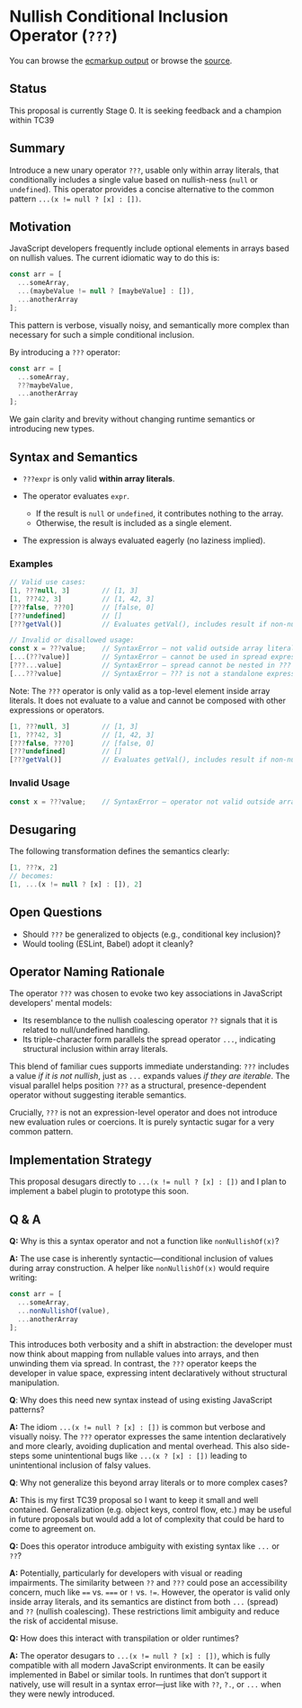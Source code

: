 # Nullish Conditional Inclusion Operator (`???`)

You can browse the [ecmarkup output](https://jethrolarson.github.io/proposal-conditional-inclusion-operator/)
or browse the [source](https://github.com/jethrolarson/proposal-conditional-inclusion-operator/blob/HEAD/spec.emu).

## Status

This proposal is currently Stage 0. It is seeking feedback and a champion within TC39

## Summary

Introduce a new unary operator `???`, usable only within array literals, that conditionally includes a single value based on nullish-ness (`null` or `undefined`). This operator provides a concise alternative to the common pattern `...(x != null ? [x] : [])`.


## Motivation

JavaScript developers frequently include optional elements in arrays based on nullish values. The current idiomatic way to do this is:

```js
const arr = [
  ...someArray,
  ...(maybeValue != null ? [maybeValue] : []),
  ...anotherArray
];
```

This pattern is verbose, visually noisy, and semantically more complex than necessary for such a simple conditional inclusion.

By introducing a `???` operator:

```js
const arr = [
  ...someArray,
  ???maybeValue,
  ...anotherArray
];
```

We gain clarity and brevity without changing runtime semantics or introducing new types.


## Syntax and Semantics

* `???expr` is only valid **within array literals**.
* The operator evaluates `expr`.

  * If the result is `null` or `undefined`, it contributes nothing to the array.
  * Otherwise, the result is included as a single element.
* The expression is always evaluated eagerly (no laziness implied).

### Examples

```js
// Valid use cases:
[1, ???null, 3]        // [1, 3]
[1, ???42, 3]          // [1, 42, 3]
[???false, ???0]       // [false, 0]
[???undefined]         // []
[???getVal()]          // Evaluates getVal(), includes result if non-nullish

// Invalid or disallowed usage:
const x = ???value;    // SyntaxError — not valid outside array literals
[...(???value)]        // SyntaxError — cannot be used in spread expression
[???...value]          // SyntaxError — spread cannot be nested in ???
[...???value]          // SyntaxError — ??? is not a standalone expression
```

Note: The `???` operator is only valid as a top-level element inside array literals. It does not evaluate to a value and cannot be composed with other expressions or operators.

```js
[1, ???null, 3]        // [1, 3]
[1, ???42, 3]          // [1, 42, 3]
[???false, ???0]       // [false, 0]
[???undefined]         // []
[???getVal()]          // Evaluates getVal(), includes result if non-nullish
```

### Invalid Usage

```js
const x = ???value;    // SyntaxError — operator not valid outside array literals
```


## Desugaring

The following transformation defines the semantics clearly:

```js
[1, ???x, 2]
// becomes:
[1, ...(x != null ? [x] : []), 2]
```


## Open Questions

* Should `???` be generalized to objects (e.g., conditional key inclusion)?
* Would tooling (ESLint, Babel) adopt it cleanly?


## Operator Naming Rationale

The operator `???` was chosen to evoke two key associations in JavaScript developers' mental models:

* Its resemblance to the nullish coalescing operator `??` signals that it is related to null/undefined handling.
* Its triple-character form parallels the spread operator `...`, indicating structural inclusion within array literals.

This blend of familiar cues supports immediate understanding: `???` includes a value *if it is not nullish*, just as `...` expands values *if they are iterable*. The visual parallel helps position `???` as a structural, presence-dependent operator without suggesting iterable semantics.

Crucially, `???` is not an expression-level operator and does not introduce new evaluation rules or coercions. It is purely syntactic sugar for a very common pattern.

## Implementation Strategy

This proposal desugars directly to `...(x != null ? [x] : [])` and I plan to implement a babel plugin to prototype this soon.

## Q & A
**Q:** Why is this a syntax operator and not a function like `nonNullishOf(x)`?

**A:** The use case is inherently syntactic—conditional inclusion of values during array construction. A helper like `nonNullishOf(x)` would require writing:

```js
const arr = [
  ...someArray,
  ...nonNullishOf(value),
  ...anotherArray
];
```

This introduces both verbosity and a shift in abstraction: the developer must now think about mapping from nullable values into arrays, and then unwinding them via spread. In contrast, the `???` operator keeps the developer in value space, expressing intent declaratively without structural manipulation.

**Q**: Why does this need new syntax instead of using existing JavaScript patterns?

**A:** The idiom `...(x != null ? [x] : [])` is common but verbose and visually noisy. The `???` operator expresses the same intention declaratively and more clearly, avoiding duplication and mental overhead. This also side-steps some unintentional bugs like `...(x ? [x] : [])` leading to unintentional inclusion of falsy values.

**Q**: Why not generalize this beyond array literals or to more complex cases?

**A:** This is my first TC39 proposal so I want to keep it small and well contained. Generalization (e.g. object keys, control flow, etc.) may be useful in future proposals but would add a lot of complexity that could be hard to come to agreement on.

**Q:** Does this operator introduce ambiguity with existing syntax like `...` or `??`?

**A:** Potentially, particularly for developers with visual or reading impairments. The similarity between `??` and `???` could pose an accessibility concern, much like `==` vs. `===` or `!` vs. `!=`. However, the operator is valid only inside array literals, and its semantics are distinct from both `...` (spread) and `??` (nullish coalescing). These restrictions limit ambiguity and reduce the risk of accidental misuse.

**Q:** How does this interact with transpilation or older runtimes?

**A:** The operator desugars to `...(x != null ? [x] : [])`, which is fully compatible with all modern JavaScript environments. It can be easily implemented in Babel or similar tools. In runtimes that don’t support it natively, use will result in a syntax error—just like with `??`, `?.`, or `...` when they were newly introduced.
